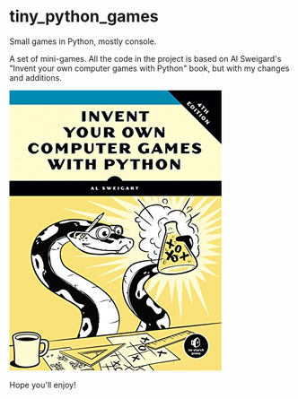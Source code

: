 # tiny_python_games
Small games in Python, mostly console.

A set of mini-games.
All the code in the project is based on Al Sweigard's 
"Invent your own computer games with Python" book, 
but with my changes and additions.

![Al Sweigart book cover](Sweigart.jpg)

Hope you'll enjoy!